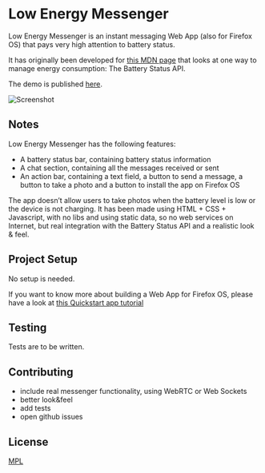 # Low Energy Messenger

Low Energy Messenger is an instant messaging Web App (also for Firefox OS) that pays very high attention to battery status.

It has originally been developed for [this MDN page](https://developer.mozilla.org/en-US/Apps/Developing/gather_and_modify_data/retrieving_battery_status_information) that looks at one way to manage energy consumption: The Battery Status API.

The demo is published [here](http://www.francesco.iovine.name/mdn/low-energy-messenger/public_html/).

![Screenshot](https://raw.github.com/franciov/low-energy-messenger/master/img/screenshots/screenshot.png)

## Notes

Low Energy Messenger has the following features:

- A battery status bar, containing battery status information
- A chat section, containing all the messages received or sent
- An action bar, containing a text field, a button to send a message, a button to take a photo and a button to install the app on Firefox OS

The app doesn’t allow users to take photos when the battery level is low or the device is not charging. It has been made using HTML + CSS + Javascript, with no libs and using static data, so no web services on Internet, but real integration with the Battery Status API and a realistic look & feel.

## Project Setup

No setup is needed. 

If you want to know more about building a Web App for Firefox OS, please have a look at [this Quickstart app tutorial](https://developer.mozilla.org/en-US/Apps/Quickstart/Build/Your_first_app)

## Testing

Tests are to be written.

## Contributing

- include real messenger functionality, using WebRTC or Web Sockets
- better look&feel
- add tests
- open github issues

## License

[MPL](http://www.mozilla.org/MPL/2.0/)
